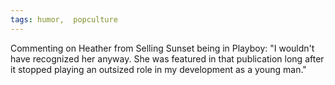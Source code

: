 ```yaml
---
tags: humor,  popculture
---
```


Commenting on Heather from Selling Sunset being in Playboy: "I wouldn't have recognized her anyway. She was featured in that publication long after it stopped playing an outsized role in my development as a young man."